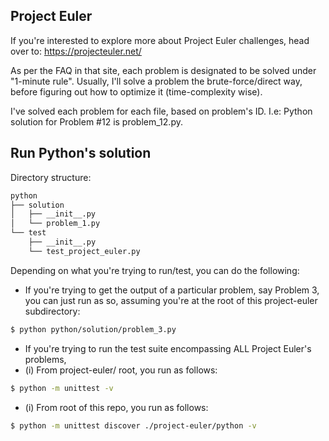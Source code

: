 ## Project Euler

If you're interested to explore more about Project Euler challenges, head over to: https://projecteuler.net/


As per the FAQ in that site, each problem is designated to be solved under "1-minute rule". Usually, I'll solve a
problem the brute-force/direct way, before figuring out how to optimize it (time-complexity wise).


I've solved each problem for each file, based on problem's ID. I.e: Python solution for Problem #12 is problem_12.py.


## Run Python's solution


Directory structure:
```sh
python
├── solution
│   ├── __init__.py
│   └── problem_1.py
└── test
    ├── __init__.py
    └── test_project_euler.py
```


Depending on what you're trying to run/test, you can do the following:


* If you're trying to get the output of a particular problem, say Problem 3, you can just run as so, assuming you're at the root of this project-euler subdirectory:
```sh
$ python python/solution/problem_3.py
```

* If you're trying to run the test suite encompassing ALL Project Euler's problems,
* (i) From project-euler/ root, you run as follows:
```sh
$ python -m unittest -v
```

* (i) From root of this repo, you run as follows:
```sh
$ python -m unittest discover ./project-euler/python -v
```
